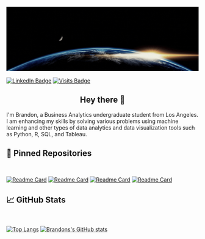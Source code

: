 [![Brandon's GitHub Banner](./assets/github_header.gif)](https://www.linkedin.com/in/bwallace98/)

[![LinkedIn Badge](https://img.shields.io/badge/LinkedIn-Profile-informational?style=flat&logo=linkedin&logoColor=white&color=0D76A8)](https://www.linkedin.com/in/bwallace98/)
[![Visits Badge](https://badges.pufler.dev/visits/BWalliz/BWalliz)](https:github.com/BWalliz)

<h2 align="center">
Hey there 👋
</h2>

I'm Brandon, a Business Analytics undergraduate student from Los Angeles.  I am enhancing my skills by solving various problems using machine learning and other types of data analytics and data visualization tools such as Python, R, SQL, and Tableau.

## 📌 Pinned Repositories

<br>

[![Readme Card](https://github-readme-stats.vercel.app/api/pin/?username=BWalliz&repo=Portfolio&theme=tokyonight)](https://github.com/BWalliz/Portfolio)
[![Readme Card](https://github-readme-stats.vercel.app/api/pin/?username=BWalliz&repo=Reddit-API-Pipeline&theme=tokyonight)](https://github.com/BWalliz/Reddit-API-Pipeline)
[![Readme Card](https://github-readme-stats.vercel.app/api/pin/?username=BWalliz&repo=Machine-Learning-Projects&theme=tokyonight)](https://github.com/BWalliz/Machine-Learning-Projects)
[![Readme Card](https://github-readme-stats.vercel.app/api/pin/?username=BWalliz&repo=Local-Surf-Bot&theme=tokyonight)](https://github.com/BWalliz/Local-Surf-Bot)


## &#x1f4c8; GitHub Stats

<br>

[![Top Langs](https://github-readme-stats.vercel.app/api/top-langs/?username=BWalliz&layout=compact&theme=tokyonight)](https://github.com/BWalliz/github-readme-stats)
[![Brandons's GitHub stats](https://github-readme-stats.vercel.app/api?username=BWalliz&custom_title=Brandon%20Wallace's%20Github%20Stats&show_icons=true&count_private=true&theme=tokyonight)](https://github.com/BWalliz/github-readme-stats)
